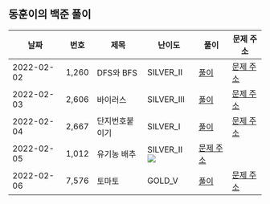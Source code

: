 
## 동훈이의 백준 풀이

|날짜|번호|제목|난이도|풀이|문제 주소|
|---|---|---|---|---|---|
|2022-02-02|1,260|DFS와 BFS|SILVER_II|[풀이](https://github.com/ShinDongHun1/Algorithm/blob/main/BOJ/src/bfs와dfs/백준1260.java)|[문제 주소](https://www.acmicpc.net/problem/1260)|
|2022-02-03|2,606|바이러스|SILVER_III|[풀이](https://github.com/ShinDongHun1/Algorithm/blob/main/BOJ/src/bfs와dfs/백준2606.java)|[문제 주소](https://www.acmicpc.net/problem/2606)|
|2022-02-04|2,667|단지번호붙이기|SILVER_I|[풀이](https://github.com/ShinDongHun1/Algorithm/blob/main/BOJ/src/bfs와dfs/백준2667.java)|[문제 주소](https://www.acmicpc.net/problem/2667)|
|2022-02-05|1,012|유기농 배추|SILVER_II ![](https://static.solved.ac/tier_small/11.svg)|[문제 주소](https://www.acmicpc.net/problem/1012)|
|2022-02-06|7,576|토마토|GOLD_V|[풀이](https://github.com/ShinDongHun1/Algorithm/blob/main/BOJ/src/bfs와dfs/백준7576.java)|[문제 주소](https://www.acmicpc.net/problem/7576)|

